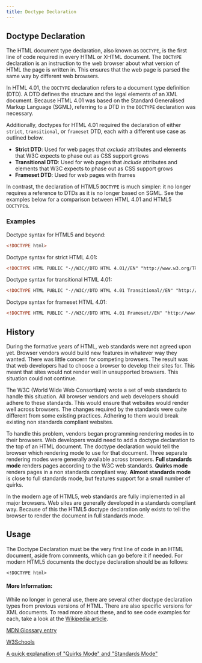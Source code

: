 ```yaml
---
title: Doctype Declaration
---
```

## Doctype Declaration

The HTML document type declaration, also known as `DOCTYPE`, is the first line of code required in every HTML or XHTML document. The `DOCTYPE` declaration is an instruction to the web browser about what version of HTML the page is written in. This ensures that the web page is parsed the same way by different web browsers.

In HTML 4.01, the `DOCTYPE` declaration refers to a document type definition (DTD). A DTD defines the structure and the legal elements of an XML document. Because HTML 4.01 was based on the Standard Generalised Markup Language (SGML), referring to a DTD in the `DOCTYPE` declaration was necessary.

Additionally, doctypes for HTML 4.01 required the declaration of either `strict`, `transitional`, or `frameset` DTD, each with a different use case as outlined below.

- **Strict DTD**: Used for web pages that *exclude* attributes and elements that W3C expects to phase out as CSS support grows
- **Transitional DTD**: Used for web pages that *include* attributes and elements that W3C expects to phase out as CSS support grows
- **Frameset DTD**: Used for web pages with frames

In contrast, the declaration of HTML5 `DOCTYPE` is much simpler: it no longer requires a reference to DTDs as it is no longer based on SGML. See the examples below for a comparison between HTML 4.01 and HTML5 `DOCTYPE`s.

### Examples

Doctype syntax for HTML5 and beyond:
```html
<!DOCTYPE html>
```

Doctype syntax for strict HTML 4.01:
```html
<!DOCTYPE HTML PUBLIC "-//W3C//DTD HTML 4.01//EN" "http://www.w3.org/TR/html4/strict.dtd">
```

Doctype syntax for transitional HTML 4.01:
```html
<!DOCTYPE HTML PUBLIC "-//W3C//DTD HTML 4.01 Transitional//EN" "http://www.w3.org/TR/html4/loose.dtd">
```


Doctype syntax for frameset HTML 4.01:
```html
<!DOCTYPE HTML PUBLIC "-//W3C//DTD HTML 4.01 Frameset//EN" "http://www.w3.org/TR/html4/frameset.dtd">
```

## History

During the formative years of HTML, web standards were not agreed upon yet. Browser vendors would build new features in whatever way they wanted. There was little concern for competing browsers. The result was that web developers had to choose a browser to develop their sites for. This meant that sites would not render well in unsupported browsers. This situation could not continue.

The W3C (World Wide Web Consortium) wrote a set of web standards to handle this situation. All browser vendors and web developers should adhere to these standards. This would ensure that websites would render well across browsers. The changes required by the standards were quite different from some existing practices. Adhering to them would break existing non standards compliant websites.

To handle this problem, vendors began programming rendering modes in to their browsers. Web developers would need to add a doctype declaration to the top of an HTML document. The doctype declaration would tell the browser which rendering mode to use for that document. Three separate rendering modes were generally available across browsers. **Full standards mode** renders pages according to the W3C web standards. **Quirks mode** renders pages in a non standards compliant way. **Almost standards mode** is close to full standards mode, but features support for a small number of quirks.

In the modern age of HTML5, web standards are fully implemented in all major browsers. Web sites are generally developed in a standards compliant way. Because of this the HTML5 doctype declaration only exists to tell the browser to render the document in full standards mode.

## Usage

The Doctype Declaration must be the very first line of code in an HTML document, aside from comments, which can go before it if needed. For modern HTML5 documents the doctype declaration should be as follows:

`<!DOCTYPE html>`

#### More Information:

While no longer in general use, there are several other doctype declaration types from previous versions of HTML. There are also specific versions for XML documents. To read more about these, and to see code examples for each, take a look at the [Wikipedia article](https://en.wikipedia.org/wiki/Document_type_declaration).

[MDN Glossary entry](https://developer.mozilla.org/en-US/docs/Glossary/Doctype)

[W3Schools](https://www.w3schools.com/tags/tag_doctype.asp)

[A quick explanation of "Quirks Mode" and "Standards Mode"](https://developer.mozilla.org/en-US/docs/Quirks_Mode_and_Standards_Mode)

